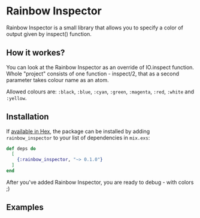 # Rainbow Inspector

Rainbow Inspector is a small library that allows you to specify a color of output given by inspect() function.
 
## How it workes?

You can look at the Rainbow Inspector as an override of IO.inspect function.
Whole "project" consists of one function - inspect/2, that as a second parameter takes colour name as an atom.

Allowed colours are: `:black`, `:blue`, `:cyan`, `:green`, `:magenta`, `:red`, `:white` and `:yellow`.

## Installation

If [available in Hex](https://hex.pm/docs/publish), the package can be installed
by adding `rainbow_inspector` to your list of dependencies in `mix.exs`:

```elixir
def deps do
  [
    {:rainbow_inspector, "~> 0.1.0"}
  ]
end
```
After you've added Rainbow Inspector, you are ready to debug - with colors ;)

## Examples
